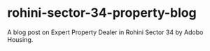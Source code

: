 # rohini-sector-34-property-blog
A blog post on Expert Property Dealer in Rohini Sector 34 by Adobo Housing.
